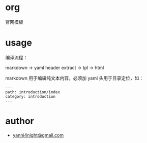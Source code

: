 # org

官网模板

# usage

编译流程：

markdown -> yaml header extract -> tpl -> html

markdown 用于编辑纯文本内容，必须加 yaml 头用于目录定位，如：

```
---
path: introduction/index
category: introduction
---
```


# author
 - <yanni4night@gmail.com>
